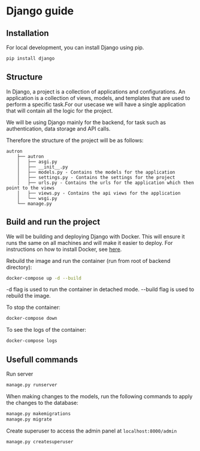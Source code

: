 # Django guide

## Installation
For local development, you can install Django using pip.

```bash
pip install django
```

## Structure

In Django, a project is a collection of applications and configurations. An application is a collection of views, models, and templates that are used to perform a specific task.For our usecase we will have a single application that will contain all the logic for the project.

We will be using Django mainly for the backend, for task such as authentication, data storage and API calls.

Therefore the structure of the project will be as follows:

```
autron
    ├── autron
    │   ├── asgi.py
    │   ├── __init__.py
    │   ├── models.py - Contains the models for the application
    │   ├── settings.py - Contains the settings for the project
    │   ├── urls.py - Contains the urls for the application which then point to the views
    │   ├── views.py - Contains the api views for the application
    │   └── wsgi.py    
    └── manage.py
```

## Build and run the project

We will be building and deploying Django with Docker. This will ensure it runs the same on all machines and will make it easier to deploy. For instructions on how to install Docker, see [here](https://docs.docker.com/get-docker/).

Rebuild the image and run the container (run from root of backend directory):

```bash
docker-compose up -d --build
```

-d flag is used to run the container in detached mode.
--build flag is used to rebuild the image.

To stop the container:

```bash
docker-compose down
```

To see the logs of the container:

```bash
docker-compose logs
```

## Usefull commands

Run server

```bash
manage.py runserver
```

When making changes to the models, run the following commands to apply the changes to the database:

```bash
manage.py makemigrations
manage.py migrate
```

Create superuser to access the admin panel at `localhost:8000/admin`

```bash
manage.py createsuperuser
```
